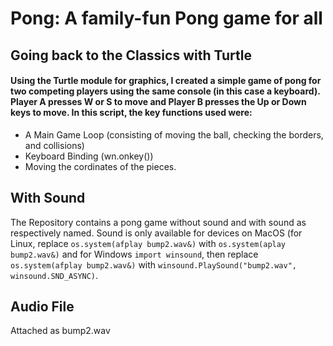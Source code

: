 # Pong: A family-fun Pong game for all

## Going back to the Classics with Turtle
#### Using the Turtle module for graphics, I created a simple game of pong for two competing players using the same console (in this case a keyboard). Player A presses W or S to move and Player B presses the Up or Down keys to move. In this script, the key functions used were:
- A Main Game Loop (consisting of moving the ball, checking the borders, and collisions) 
- Keyboard Binding (wn.onkey())
- Moving the cordinates of the pieces.
## With Sound
The Repository contains a pong game without sound and with sound as respectively named. Sound is only available for devices on MacOS (for Linux, replace `os.system(afplay bump2.wav&)` with `os.system(aplay bump2.wav&)` and for Windows `import winsound`, then replace `os.system(afplay bump2.wav&)` with `winsound.PlaySound("bump2.wav", winsound.SND_ASYNC)`.
## Audio File 
Attached as bump2.wav
